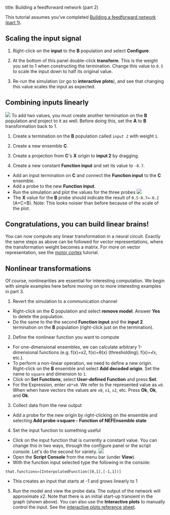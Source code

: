 title: Building a feedforward network (part 2)

This tutorial assumes you've completed [Building a feedforward network (part
1)](?q=node/591).

## Scaling the input signal

1. Right-click on the **input** to the **B** population and select
**Configure**.

2. At the bottom of this panel double-click **transform**. This is the weight
you set to 1 when constructing the termination. Change this value to `0.5` to
scale the input down to half its original value.

3. Re-run the simulation (or go to **interactive plots**), and see that
changing this value scales the input as expected.

## Combining inputs linearly

![](/files/p2-20.png) To add two values, you must create another
termination on the **B** population and project to it as well. Before doing
this, set the **A** to **B** transformation back to 1.

1. Create a termination on the **B** population called `input 2` with weight
`1`.

2. Create a new ensemble **C**.

3. Create a projection from **C**'s **X** origin to **input 2** by dragging.

4. Create a new constant **Function input** and set its value to `-0.7`.

  * Add an input termination on **C** and connect the **Function input** to the **C** ensemble.
  * Add a probe to the new **Function input**.
  * Run the simulation and plot the values for the three probes ![](/files/p2-21.png)
  * The **X** value for the **B** probe should indicate the result of `0.5-0.7=-0.2` (A+C=B). Note: This looks noisier than before because of the scale of the plot.

## Congratulations, you can build linear brains!

You can now compute any linear transformation in a neural circuit. Exactly the
same steps as above can be followed for vector representations, where the
transformation weight becomes a matrix. For more on vector representation, see
the [motor cortex](?q=node/595) tutorial.

## Nonlinear transformations

Of course, nonlinearities are essential for interesting computation. We begin
with simple examples here before moving on to more interesting examples in
part 3.

1. Revert the simulation to a communication channel

  * Right-click on the **C** population and select **remove model**. Answer **Yes** to delete the population.
  * Do the same to the the second **Function input** and the **input 2** termination on the **B** population (right-click just on the termination).

2. Define the nonlinear function you want to compute

  * For one-dimensional ensembles, we can calculate arbitrary 1-dimensional functions (e.g. f(x)=x2, f(x)=θ(x) (thresholding); f(x)=√x, etc.).
  * To perform a non-linear operation, we need to define a new origin. Right-click on the **B** ensemble and select **Add decoded origin**. Set the name to `square` and dimension to `1`. 
  * Click on **Set Functions**, select **User-defined Function** and press **Set**.
  * For the Expression, enter `x0*x0`. We refer to the represented value as `x0`. When when have vectors the values are `x0`, `x1`, `x2`, etc. Press **Ok**, **Ok**, and **Ok**.

3. Collect data from the new output

  * Add a probe for the new origin by right-clicking on the ensemble and selecting **Add probe->square - Function of NEFEnsemble state**

4. Set the input function to something useful

  * Click on the input function that is currently a constant value. You can change this in two ways, through the configure panel or the script console. Let's do the second for variety. ![](/files/p3-9d.png)
  * Open the **Script Console** from the menu bar (under **View**).
  * With the function input selected type the following in the console:

` that.functions=[InterpolatedFunction([0,1],[-1,1])] `

  * This creates an input that starts at -1 and grows linearly to 1

5. Run the model and view the probe data. The output of the network will
approximate x2. Note that there is an initial start-up transient in the graph
(shown above). You can also use the **Interactive plots** to manually control
the input. See the [interactive plots reference sheet](?q=node/594).



